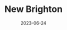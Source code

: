 ---
title: "New Brighton"
cc-type: city
county:
  - Ramsey County
date: 2023-06-24
hashtag: new-brighton
state:
  - Minnesota
tags:
  - city
---